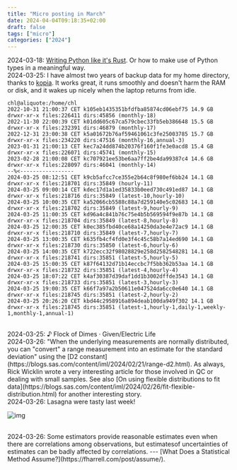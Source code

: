 ```yaml
---
title: "Micro posting in March"
date: 2024-04-04T09:18:35+02:00
draft: false
tags: ["micro"]
categories: ["2024"]
---
```


<a href="#" style="text-decoration: none;">2024-03-18</a>: [Writing Python like it's Rust](https://kobzol.github.io/rust/python/2023/05/20/writing-python-like-its-rust.html). Or how to make use of Python types in a meaningful way.<br>
<a href="#" style="text-decoration: none;">2024-03-25</a>: I have almost two years of backup data for my home directory, thanks to [kopia](/post/kopia). It works great, it runs smoothly and doesn't harm the RAM or disk, and it wakes up nicely when the laptop returns from idle.

```~/tmp» kopia snapshot list
chl@aliquote:/home/chl
2022-10-31 21:00:37 CET k105eb1435351bfdfba85874cd06ebf75 14.9 GB drwxr-xr-x files:226411 dirs:45856 (monthly-18)
2022-11-30 22:00:39 CET k01dd605c67ca579cbec33fb5eb386648 15.5 GB drwxr-xr-x files:232391 dirs:46879 (monthly-17)
2022-12-31 23:00:38 CET k5a01672b76af59461061c3fe25003785 15.7 GB drwxr-xr-x files:234220 dirs:47516 (monthly-16,annual-3)
2023-01-31 21:00:13 CET kec7a24dd874b20376f160f1fe3e0acd8 15.4 GB drwxr-xr-x files:226071 dirs:45741 (monthly-15)
2023-02-28 21:00:08 CET kc707921ee53be6aa7ff2be4da99387c4 14.6 GB drwxr-xr-x files:228097 dirs:46041 (monthly-14)
--%<-----------------
2024-03-25 08:12:51 CET k9cb5afcc7ce355e2b64c8f980ef6bb24 14.1 GB drwxr-xr-x files:218701 dirs:35849 (hourly-11)
2024-03-25 09:00:14 CET kdec17d1a1ed35833b0eed730c491ed87 14.1 GB drwxr-xr-x files:218716 dirs:35849 (latest-10,hourly-10)
2024-03-25 10:00:35 CET ka52066cb5588c88a7d259140e5c02683 14.1 GB drwxr-xr-x files:218702 dirs:35849 (latest-9,hourly-9)
2024-03-25 11:00:35 CET kd96a4c841b76c75e4b5b569594f9e87b 14.1 GB drwxr-xr-x files:218704 dirs:35849 (latest-8,hourly-8)
2024-03-25 12:00:35 CET k0ec385fbd40ce68a14250da3e4e72ac9 14.1 GB drwxr-xr-x files:218710 dirs:35849 (latest-7,hourly-7)
2024-03-25 13:00:35 CET k635fb4cf4fd0e3f4c45c58b7a14ed690 14.1 GB drwxr-xr-x files:218730 dirs:35850 (latest-6,hourly-6)
2024-03-25 14:00:35 CET k722ecc32f98028829e258d2582548281 14.1 GB drwxr-xr-x files:218741 dirs:35851 (latest-5,hourly-5)
2024-03-25 15:00:35 CET k87f64132d71b14eccbc7f5bb362b53aa 14.1 GB drwxr-xr-x files:218732 dirs:35851 (latest-4,hourly-4)
2024-03-25 18:07:22 CET k4af30387d39daf1dd1b3002dffde3543 14.1 GB drwxr-xr-x files:218733 dirs:35851 (latest-3,hourly-3)
2024-03-25 19:00:35 CET k66f7a97a2b50611e047524da6cc0e640 14.1 GB drwxr-xr-x files:218745 dirs:35851 (latest-2,hourly-2)
2024-03-25 20:26:20 CET kbd44c2958916a894deab100da949f302 14.1 GB drwxr-xr-x files:218745 dirs:35851 (latest-1,hourly-1,daily-1,weekly-1,monthly-1,annual-1)
```
<br>
<a href="#" style="text-decoration: none;">2024-03-25</a>: ♪ Flock of Dimes · Given/Electric Life<br>
<a href="#" style="text-decoration: none;">2024-03-26</a>: "When the underlying measurements are normally distributed, you can "convert" a range measurement into an estimate for the standard deviation" using the [D2 constant](https://blogs.sas.com/content/iml/2024/02/21/range-d2.html). As always, Rick Wicklin wrote a very interesting article for those involved in QC or dealing with small samples. See also [On using flexible distributions to fit data](https://blogs.sas.com/content/iml/2024/02/26/fit-flexible-distribution.html) for another interesting story.<br>
<a href="#" style="text-decoration: none;">2024-03-26</a>: Lasagna were tasty last week!<br>

![img](/img/73297114772__B17ED8CD-BE6C-455B-8AB5-DDD2B3E842AC.JPG)

<br>
<a href="#" style="text-decoration: none;">2024-03-26</a>: Some estimators provide reasonable estimates even when there are correlations among observations, but estimatesof uncertainties of estimates can be badly affected by correlations. --- [What Does a Statistical Method Assume?](https://fharrell.com/post/assume/).<br>
